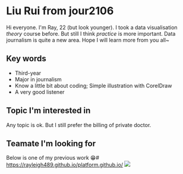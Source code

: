 # Liu Rui from jour2106

Hi everyone. I'm Ray, 22 (but look younger). I took a data visualisation *theory* course before. But still I think *practice* is more important. Data journalism is quite a new area. Hope I will learn more from you all~

## Key words
* Third-year
* Major in journalism 
* Know a little bit about coding; Simple illustration with CorelDraw
* A very good listener 

## Topic I'm interested in
Any topic is ok. But I still prefer the billing of private doctor. 

## Teamate I'm looking for

Below is one of my previous work :grin:#
https://rayleigh489.github.io/platform.github.io/
![](http://mmbiz.qpic.cn/mmbiz_gif/Azu3H59E5kicJzDvLd7XmheicDcaDuf15EicYv42s6dfIvcN9zCKYRwGDhiaAibwne1vP0o4W8S4q0cFge6UeicdIR0A/0?wx_fmt=gif)
